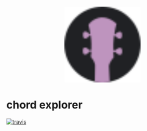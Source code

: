 <p align="center">
  <a href="http://catdad.github.io/chord-explorer/">
    <img src="src/icons/favicon.svg" width="200px" alt="logo" />
  </a>
</p>

# chord explorer

[![travis][travis.svg]][travis.link]

[travis.svg]: https://travis-ci.org/catdad/chord-explorer.svg?branch=master
[travis.link]: https://travis-ci.org/catdad/chord-explorer
